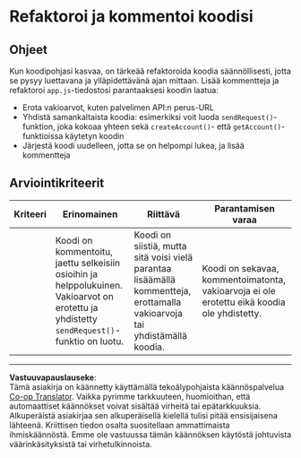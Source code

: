 <!--
CO_OP_TRANSLATOR_METADATA:
{
  "original_hash": "a4abf305ede1cfaadd56a8fab4b4c288",
  "translation_date": "2025-08-27T21:00:44+00:00",
  "source_file": "7-bank-project/3-data/assignment.md",
  "language_code": "fi"
}
-->
# Refaktoroi ja kommentoi koodisi

## Ohjeet

Kun koodipohjasi kasvaa, on tärkeää refaktoroida koodia säännöllisesti, jotta se pysyy luettavana ja ylläpidettävänä ajan mittaan. Lisää kommentteja ja refaktoroi `app.js`-tiedostosi parantaaksesi koodin laatua:

- Erota vakioarvot, kuten palvelimen API:n perus-URL
- Yhdistä samankaltaista koodia: esimerkiksi voit luoda `sendRequest()`-funktion, joka kokoaa yhteen sekä `createAccount()`- että `getAccount()`-funktioissa käytetyn koodin
- Järjestä koodi uudelleen, jotta se on helpompi lukea, ja lisää kommentteja

## Arviointikriteerit

| Kriteeri | Erinomainen                                                                                                                                                   | Riittävä                                                                                         | Parantamisen varaa                                                                     |
| -------- | ------------------------------------------------------------------------------------------------------------------------------------------------------------- | ------------------------------------------------------------------------------------------------ | ------------------------------------------------------------------------------------- |
|          | Koodi on kommentoitu, jaettu selkeisiin osioihin ja helppolukuinen. Vakioarvot on erotettu ja yhdistetty `sendRequest()`-funktio on luotu.                     | Koodi on siistiä, mutta sitä voisi vielä parantaa lisäämällä kommentteja, erottamalla vakioarvoja tai yhdistämällä koodia.          | Koodi on sekavaa, kommentoimatonta, vakioarvoja ei ole erotettu eikä koodia ole yhdistetty. |

---

**Vastuuvapauslauseke**:  
Tämä asiakirja on käännetty käyttämällä tekoälypohjaista käännöspalvelua [Co-op Translator](https://github.com/Azure/co-op-translator). Vaikka pyrimme tarkkuuteen, huomioithan, että automaattiset käännökset voivat sisältää virheitä tai epätarkkuuksia. Alkuperäistä asiakirjaa sen alkuperäisellä kielellä tulisi pitää ensisijaisena lähteenä. Kriittisen tiedon osalta suositellaan ammattimaista ihmiskäännöstä. Emme ole vastuussa tämän käännöksen käytöstä johtuvista väärinkäsityksistä tai virhetulkinnoista.